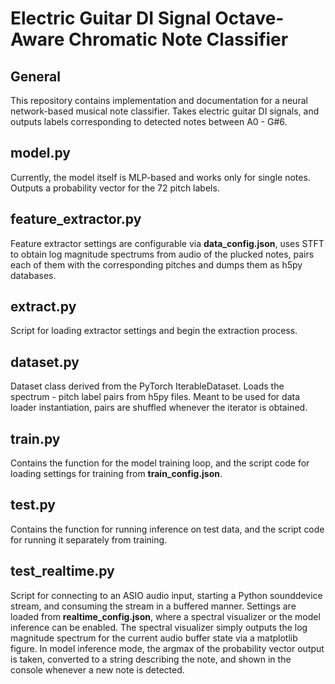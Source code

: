 # Electric Guitar DI Signal Octave-Aware Chromatic Note Classifier

## General

This repository contains implementation and documentation for a neural network-based
musical note classifier. Takes electric guitar DI signals, and outputs labels corresponding
to detected notes between A0 - G#6.

## model.py

Currently, the model itself is MLP-based and works only for single notes. Outputs a probability vector 
for the 72 pitch labels.

## feature_extractor.py

Feature extractor settings are configurable via **data_config.json**, uses STFT to obtain log magnitude spectrums from audio of the plucked notes, 
pairs each of them with the corresponding pitches and dumps them as h5py databases.

## extract.py

Script for loading extractor settings and begin the extraction process.

## dataset.py

Dataset class derived from the PyTorch IterableDataset. Loads the spectrum - pitch label pairs from h5py files.
Meant to be used for data loader instantiation, pairs are shuffled whenever the iterator is obtained.

## train.py

Contains the function for the model training loop, and the script code for loading settings for training from **train_config.json**.

## test.py

Contains the function for running inference on test data, and the script code for running it separately from training.

## test_realtime.py

Script for connecting to an ASIO audio input, starting a Python sounddevice stream, and consuming the stream in a buffered manner.
Settings are loaded from **realtime_config.json**, where a spectral visualizer or the model inference can be enabled.
The spectral visualizer simply outputs the log magnitude spectrum for the current audio buffer state via a matplotlib figure.
In model inference mode, the argmax of the probability vector output is taken, converted to a string describing the note, 
and shown in the console whenever a new note is detected.